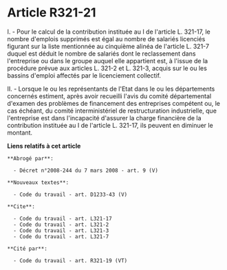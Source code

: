 # Article R321-21

I. - Pour le calcul de la contribution instituée au I de l'article L. 321-17, le nombre d'emplois supprimés est égal au
nombre de salariés licenciés figurant sur la liste mentionnée au cinquième alinéa de l'article L. 321-7 duquel est déduit le
nombre de salariés dont le reclassement dans l'entreprise ou dans le groupe auquel elle appartient est, à l'issue de la
procédure prévue aux articles L. 321-2 et L. 321-3, acquis sur le ou les bassins d'emploi affectés par le licenciement
collectif.

II. - Lorsque le ou les représentants de l'Etat dans le ou les départements concernés estiment, après avoir recueilli l'avis
du comité départemental d'examen des problèmes de financement des entreprises compétent ou, le cas échéant, du comité
interministériel de restructuration industrielle, que l'entreprise est dans l'incapacité d'assurer la charge financière de la
contribution instituée au I de l'article L. 321-17, ils peuvent en diminuer le montant.

**Liens relatifs à cet article**

	**Abrogé par**:

	  - Décret n°2008-244 du 7 mars 2008 - art. 9 (V)

	**Nouveaux textes**:

	  - Code du travail - art. D1233-43 (V)

	**Cite**:

	  - Code du travail - art. L321-17
	  - Code du travail - art. L321-2
	  - Code du travail - art. L321-3
	  - Code du travail - art. L321-7

	**Cité par**:

	  - Code du travail - art. R321-19 (VT)
